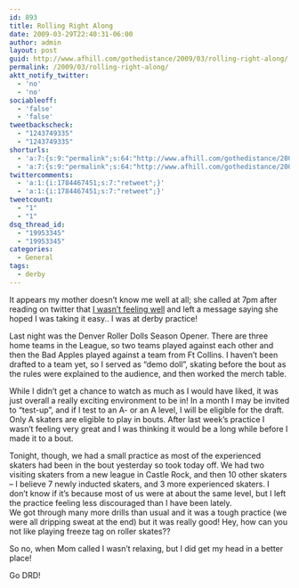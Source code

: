 ```yaml
---
id: 893
title: Rolling Right Along
date: 2009-03-29T22:40:31-06:00
author: admin
layout: post
guid: http://www.afhill.com/gothedistance/2009/03/rolling-right-along/
permalink: /2009/03/rolling-right-along/
aktt_notify_twitter:
  - 'no'
  - 'no'
sociableoff:
  - 'false'
  - 'false'
tweetbackscheck:
  - "1243749335"
  - "1243749335"
shorturls:
  - 'a:7:{s:9:"permalink";s:64:"http://www.afhill.com/gothedistance/2009/03/rolling-right-along/";s:7:"tinyurl";s:25:"http://tinyurl.com/q3ka2j";s:4:"isgd";s:17:"http://is.gd/ztNZ";s:5:"bitly";s:19:"http://bit.ly/PIKVq";s:5:"snipr";s:22:"http://snipr.com/hxwhf";s:5:"snurl";s:22:"http://snurl.com/hxwhf";s:7:"snipurl";s:24:"http://snipurl.com/hxwhf";}'
  - 'a:7:{s:9:"permalink";s:64:"http://www.afhill.com/gothedistance/2009/03/rolling-right-along/";s:7:"tinyurl";s:25:"http://tinyurl.com/q3ka2j";s:4:"isgd";s:17:"http://is.gd/ztNZ";s:5:"bitly";s:19:"http://bit.ly/PIKVq";s:5:"snipr";s:22:"http://snipr.com/hxwhf";s:5:"snurl";s:22:"http://snurl.com/hxwhf";s:7:"snipurl";s:24:"http://snipurl.com/hxwhf";}'
twittercomments:
  - 'a:1:{i:1784467451;s:7:"retweet";}'
  - 'a:1:{i:1784467451;s:7:"retweet";}'
tweetcount:
  - "1"
  - "1"
dsq_thread_id:
  - "19953345"
  - "19953345"
categories:
  - General
tags:
  - derby
---
```

It appears my mother doesn&#8217;t know me well at all; she called at 7pm after reading on twitter that [I wasn&#8217;t feeling well](http://twitter.com/afhill262/status/1414081139) and left a message saying she hoped I was taking it easy.. I was at derby practice!

<!--more-->Last night was the Denver Roller Dolls Season Opener. There are three home teams in the League, so two teams played against each other and then the Bad Apples played against a team from Ft Collins. I haven&#8217;t been drafted to a team yet, so I served as &#8220;demo doll&#8221;, skating before the bout as the rules were explained to the audience, and then worked the merch table.

While I didn&#8217;t get a chance to watch as much as I would have liked, it was just overall a really exciting environment to be in! In a month I may be invited to &#8220;test-up&#8221;, and if I test to an A- or an A level, I will be eligible for the draft. Only A skaters are eligible to play in bouts. After last week&#8217;s practice I wasn&#8217;t feeling very great and I was thinking it would be a long while before I made it to a bout. 

Tonight, though, we had a small practice as most of the experienced skaters had been in the bout yesterday so took today off. We had two visiting skaters from a new league in Castle Rock, and then 10 other skaters &#8211; I believe 7 newly inducted skaters, and 3 more experienced skaters. I don&#8217;t know if it&#8217;s because most of us were at about the same level, but I left the practice feeling less discouraged than I have been lately.  
We got through many more drills than usual and it was a tough practice (we were all dripping sweat at the end) but it was really good! Hey, how can you not like playing freeze tag on roller skates?? 

So no, when Mom called I wasn&#8217;t relaxing, but I did get my head in a better place! 

Go DRD!